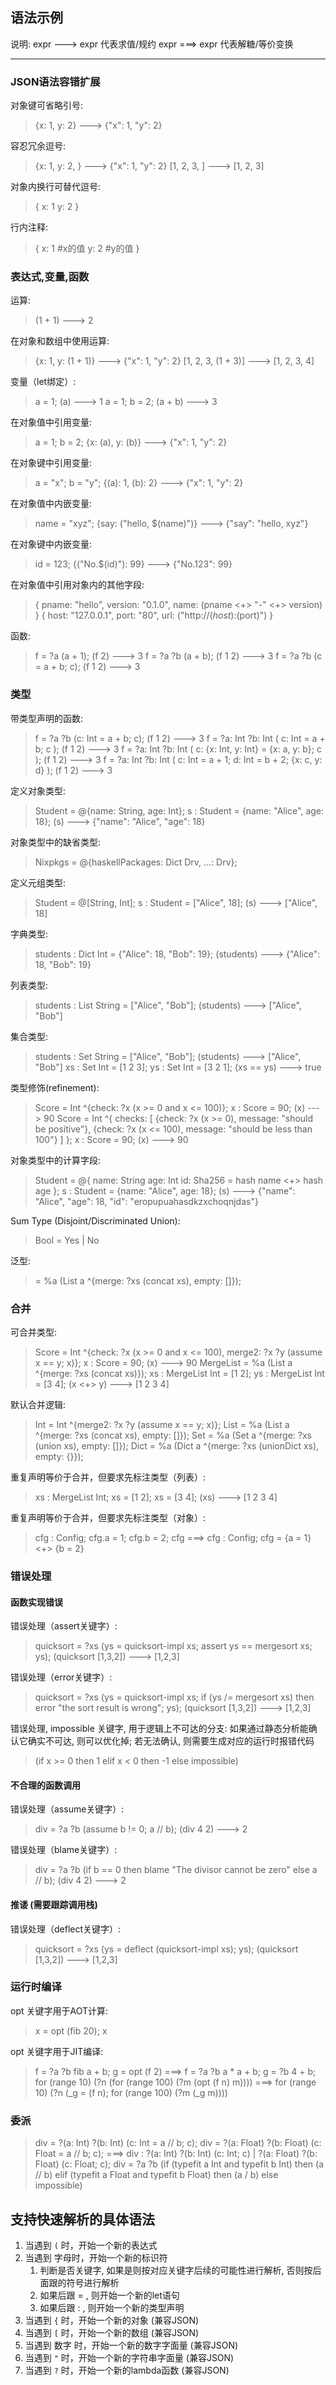 语法示例
-------

说明:
expr --->  expr    代表求值/规约
expr ===>  expr    代表解糖/等价变换

----------------------------------

### JSON语法容错扩展

对象键可省略引号:
> {x: 1, y: 2}  --->  {"x": 1, "y": 2}

容忍冗余逗号:
> {x: 1, y: 2, }  --->  {"x": 1, "y": 2}
> [1, 2, 3, ]  --->  [1, 2, 3]

对象内换行可替代逗号:

> {
>   x: 1
>   y: 2
> }

行内注释:

> {
>   x: 1 #x的值
>   y: 2 #y的值
> }

### 表达式,变量,函数

运算:
> (1 + 1)  --->  2

在对象和数组中使用运算:
> {x: 1, y: (1 + 1)}  --->  {"x": 1, "y": 2}
> [1, 2, 3, (1 + 3)]  --->  [1, 2, 3, 4]

变量（let绑定）:
> a = 1; (a)  --->  1
> a = 1; b = 2; (a + b)  --->  3

在对象值中引用变量:
> a = 1; b = 2; {x: (a), y: (b)}  --->  {"x": 1, "y": 2}

在对象键中引用变量:
> a = "x"; b = "y"; {(a): 1, (b): 2}  --->  {"x": 1, "y": 2}

在对象值中内嵌变量:
> name = "xyz"; {say: ("hello, $(name)")}  --->  {"say": "hello, xyz"}

在对象键中内嵌变量:
> id = 123; {("No.$(id)"): 99}  --->  {"No.123": 99}

在对象值中引用对象内的其他字段:
> { pname: "hello", version: "0.1.0", name: (pname <+> "-" <+> version) }
> { host: "127.0.0.1", port: "80", url: ("http://$(host):$(port)") }

函数:
> f = ?a (a + 1); (f 2)  --->  3
> f = ?a ?b (a + b); (f 1 2)  --->  3
> f = ?a ?b (c = a + b; c); (f 1 2)  --->  3

### 类型

带类型声明的函数:
> f = ?a ?b (c: Int = a + b; c); (f 1 2)  --->  3
> f = ?a: Int ?b: Int ( c: Int = a + b; c ); (f 1 2)  --->  3
> f = ?a: Int ?b: Int ( c: {x: Int, y: Int} = {x: a, y: b}; c ); (f 1 2)  --->  3
> f = ?a: Int ?b: Int ( c: Int = a + 1; d: Int = b + 2; {x: c, y: d} ); (f 1 2)  --->  3

定义对象类型:
> Student = @{name: String, age: Int}; s : Student = {name: "Alice", age: 18}; (s)  --->  {"name": "Alice", "age": 18}

对象类型中的缺省类型:
> Nixpkgs = @{haskellPackages: Dict Drv, ...: Drv};

定义元组类型:
> Student = @[String, Int]; s : Student = ["Alice", 18]; (s)  --->  ["Alice", 18]

字典类型:
> students : Dict Int = {"Alice": 18, "Bob": 19}; (students)  --->  {"Alice": 18, "Bob": 19}

列表类型:
> students : List String = ["Alice", "Bob"]; (students)  --->  ["Alice", "Bob"]

集合类型:
> students : Set String = ["Alice", "Bob"]; (students)  --->  ["Alice", "Bob"]
> xs : Set Int = [1 2 3]; ys : Set Int = [3 2 1]; (xs == ys)  --->  true

类型修饰(refinement):

> Score = Int ^{check: ?x (x >= 0 and x <= 100)}; x : Score = 90; (x)  --->  90
> Score = Int ^{
>     checks: [
>         {check: ?x (x >= 0), message: "should be positive"},
>         {check: ?x (x <= 100), message: "should be less than 100"}
>     ]
> };
> x : Score = 90; (x)  --->  90

对象类型中的计算字段:
> Student = @{
>   name: String
>   age: Int
>   id: Sha256 = hash name <+> hash age
> };
> s : Student = {name: "Alice", age: 18}; (s)
>  --->  {"name": "Alice", "age": 18, "id": "eropupuahasdkzxchoqnjdas"}

Sum Type (Disjoint/Discriminated Union):
> Bool = Yes | No

泛型:
>  = %a (List a ^{merge: ?xs (concat xs), empty: []});

### 合并

可合并类型:
> Score = Int ^{check: ?x (x >= 0 and x <= 100), merge2: ?x ?y (assume x == y; x)}; x : Score = 90; (x)  --->  90
> MergeList = %a (List a ^{merge: ?xs (concat xs)}); xs : MergeList Int = [1 2]; ys : MergeList Int = [3 4]; (x <+> y)  --->  [1 2 3 4]

默认合并逻辑:
> Int = Int ^{merge2: ?x ?y (assume x == y; x)};
> List = %a (List a ^{merge: ?xs (concat xs), empty: []});
> Set = %a (Set a ^{merge: ?xs (union xs), empty: []});
> Dict = %a (Dict a ^{merge: ?xs (unionDict xs), empty: {}});

重复声明等价于合并，但要求先标注类型（列表）:
> xs : MergeList Int; xs = [1 2]; xs = [3 4]; (xs)  --->  [1 2 3 4]

重复声明等价于合并，但要求先标注类型（对象）:
> cfg : Config; cfg.a = 1; cfg.b = 2; cfg   ===>   cfg : Config; cfg = {a = 1} <+> {b = 2}

### 错误处理

#### 函数实现错误

错误处理（assert关键字）:
> quicksort = ?xs (ys = quicksort-impl xs; assert ys == mergesort xs; ys); (quicksort [1,3,2])  --->  [1,2,3]

错误处理（error关键字）:
> quicksort = ?xs (ys = quicksort-impl xs; if (ys /= mergesort xs) then error "the sort result is wrong"; ys); (quicksort [1,3,2])  --->  [1,2,3]

错误处理, impossible 关键字, 用于逻辑上不可达的分支: 如果通过静态分析能确认它确实不可达, 则可以优化掉; 若无法确认, 则需要生成对应的运行时报错代码
> (if x >= 0 then 1 elif x < 0 then -1 else impossible)

#### 不合理的函数调用

错误处理（assume关键字）:
> div = ?a ?b (assume b != 0; a // b); (div 4 2)  --->  2

错误处理（blame关键字）:
> div = ?a ?b (if b == 0 then blame "The divisor cannot be zero" else a // b); (div 4 2)  --->  2

#### 推诿 (需要跟踪调用栈)

错误处理（deflect关键字）:
> quicksort = ?xs (ys = deflect (quicksort-impl xs); ys); (quicksort [1,3,2])  --->  [1,2,3]

### 运行时编译

opt 关键字用于AOT计算:
> x = opt (fib 20); x

opt 关键字用于JIT编译:
> f = ?a ?b fib a + b; g = opt (f 2)   ===>   f = ?a ?b a * a + b; g = ?b 4 + b;
> for (range 10) (?n (for (range 100) (?m (opt (f n) m))))   ===>  for (range 10) (?n (_g = (f n); for (range 100) (?m (_g m))))

### 委派

> div = ?(a: Int) ?(b: Int) (c: Int = a // b; c);
> div = ?(a: Float) ?(b: Float) (c: Float = a // b; c);
> ===>
> div : ?(a: Int) ?(b: Int) (c: Int; c) | ?(a: Float) ?(b: Float) (c: Float; c);
> div = ?a ?b (if (typefit a Int and typefit b Int) then (a // b) elif (typefit a Float and typefit b Float) then (a / b) else impossible)

支持快速解析的具体语法
------------------

1. 当遇到 `(` 时，开始一个新的表达式
2. 当遇到 字母时，开始一个新的标识符
    1. 判断是否关键字, 如果是则按对应关键字后续的可能性进行解析, 否则按后面跟的符号进行解析
    2. 如果后跟 = , 则开始一个新的let语句
    3. 如果后跟 : , 则开始一个新的类型声明
3. 当遇到 `{` 时，开始一个新的对象  (兼容JSON)
4. 当遇到 `[` 时，开始一个新的数组  (兼容JSON)
5. 当遇到 数字 时，开始一个新的数字字面量  (兼容JSON)
6. 当遇到 `"` 时，开始一个新的字符串字面量  (兼容JSON)
7. 当遇到 `?` 时，开始一个新的lambda函数  (兼容JSON)
